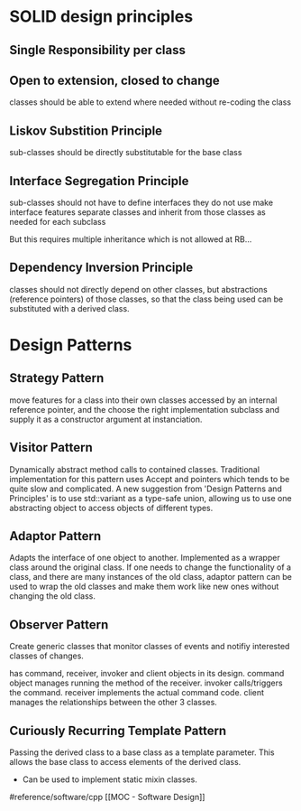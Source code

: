 # SOLID design principles

## Single Responsibility per class

## Open to extension, closed to change
classes should be able to extend where needed without re-coding the class

## Liskov Substition Principle
sub-classes should be directly substitutable for the base class

## Interface Segregation Principle
sub-classes should not have to define interfaces they do not use
make interface features separate classes and inherit from those classes as needed for each subclass

But this requires multiple inheritance which is not allowed at RB...

## Dependency Inversion Principle

classes should not directly depend on other classes, but abstractions (reference pointers) of those classes, so that the class being used can be substituted with a derived class.

# Design Patterns

## Strategy Pattern

move features for a class into their own classes accessed by an internal reference pointer, and the choose the right implementation subclass and supply it as a constructor argument at instanciation.

## Visitor Pattern

Dynamically abstract method calls to contained classes.  Traditional implementation for this pattern uses Accept and pointers which tends to be quite slow and complicated.  A new suggestion from 'Design Patterns and Principles' is to use std::variant as a type-safe union, allowing us to use one abstracting object to access objects of different types.  

## Adaptor Pattern

Adapts the interface of one object to another.  Implemented as a wrapper class around the original class.  If one needs to change the functionality of a class, and there are many instances of the old class, adaptor pattern can be used to wrap the old classes and make them work like new ones without changing the old class.

## Observer Pattern
Create generic classes that monitor classes of events and notifiy interested classes of changes.

has command, receiver, invoker and client objects in its design.  command object manages running the method of the receiver.  invoker calls/triggers the command. receiver implements the actual command code.  client manages the relationships between the other 3 classes.

## Curiously Recurring Template Pattern
Passing the derived class to a base class as a template parameter.  This allows the base class to access elements of the derived class.

* Can be used to implement static mixin classes.


#reference/software/cpp 
[[MOC - Software Design]]
